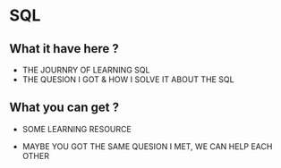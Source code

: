 # SQL

## What it have here ?

* THE JOURNRY OF LEARNING SQL
* THE QUESION I GOT & HOW I  SOLVE IT ABOUT THE SQL

## What you can get ?

* SOME LEARNING RESOURCE

* MAYBE YOU GOT THE SAME QUESION I MET, WE CAN HELP EACH OTHER

